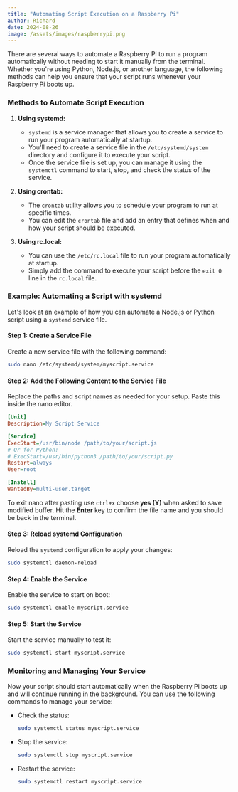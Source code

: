 ```yaml
---
title: "Automating Script Execution on a Raspberry Pi"
author: Richard
date: 2024-08-26
image: /assets/images/raspberrypi.png
---
```


There are several ways to automate a Raspberry Pi to run a program automatically without needing to start it manually from the terminal. Whether you're using Python, Node.js, or another language, the following methods can help you ensure that your script runs whenever your Raspberry Pi boots up.

### Methods to Automate Script Execution

1. **Using systemd:**
   - `systemd` is a service manager that allows you to create a service to run your program automatically at startup.
   - You'll need to create a service file in the `/etc/systemd/system` directory and configure it to execute your script.
   - Once the service file is set up, you can manage it using the `systemctl` command to start, stop, and check the status of the service.

2. **Using crontab:**
   - The `crontab` utility allows you to schedule your program to run at specific times.
   - You can edit the `crontab` file and add an entry that defines when and how your script should be executed.

3. **Using rc.local:**
   - You can use the `/etc/rc.local` file to run your program automatically at startup.
   - Simply add the command to execute your script before the `exit 0` line in the `rc.local` file.

### Example: Automating a Script with systemd

Let's look at an example of how you can automate a Node.js or Python script using a `systemd` service file.

#### Step 1: Create a Service File

Create a new service file with the following command:
```bash
sudo nano /etc/systemd/system/myscript.service
```

#### Step 2: Add the Following Content to the Service File

Replace the paths and script names as needed for your setup. Paste this inside the nano editor. 

```ini
[Unit]
Description=My Script Service

[Service]
ExecStart=/usr/bin/node /path/to/your/script.js
# Or for Python:
# ExecStart=/usr/bin/python3 /path/to/your/script.py
Restart=always
User=root

[Install]
WantedBy=multi-user.target
```

To exit nano after pasting use `ctrl+x` choose **yes (Y)** when asked to save modified buffer. Hit the **Enter** key to confirm the file name and you should be back in the terminal.

#### Step 3: Reload systemd Configuration

Reload the `systemd` configuration to apply your changes:
```bash
sudo systemctl daemon-reload
```

#### Step 4: Enable the Service

Enable the service to start on boot:
```bash
sudo systemctl enable myscript.service
```

#### Step 5: Start the Service

Start the service manually to test it:
```bash
sudo systemctl start myscript.service
```

### Monitoring and Managing Your Service

Now your script should start automatically when the Raspberry Pi boots up and will continue running in the background. You can use the following commands to manage your service:

- Check the status:
  ```bash
  sudo systemctl status myscript.service
  ```
- Stop the service:
  ```bash
  sudo systemctl stop myscript.service
  ```
- Restart the service:
  ```bash
  sudo systemctl restart myscript.service
  ```

